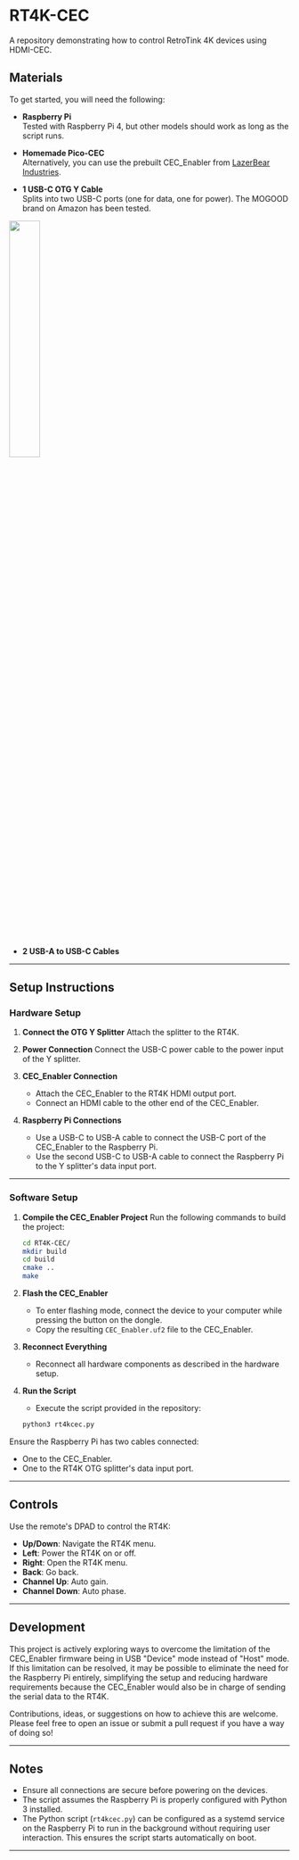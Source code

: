 # RT4K-CEC

A repository demonstrating how to control RetroTink 4K devices using HDMI-CEC.

## Materials

To get started, you will need the following:

- **Raspberry Pi**  
  Tested with Raspberry Pi 4, but other models should work as long as the script runs.
  
- **Homemade Pico-CEC**  
  Alternatively, you can use the prebuilt CEC_Enabler from [LazerBear Industries](https://www.laserbear.net/products/cec-enabler).
  
- **1 USB-C OTG Y Cable**  
  Splits into two USB-C ports (one for data, one for power). The MOGOOD brand on Amazon has been tested.

<img width = "33%" src="https://github.com/user-attachments/assets/4530e537-c3c7-48e7-aefb-f1df7ab9ef03">

- **2 USB-A to USB-C Cables**

---

## Setup Instructions

### Hardware Setup

1. **Connect the OTG Y Splitter**
   Attach the splitter to the RT4K.

2. **Power Connection**
   Connect the USB-C power cable to the power input of the Y splitter.

3. **CEC_Enabler Connection**
   - Attach the CEC_Enabler to the RT4K HDMI output port.  
   - Connect an HDMI cable to the other end of the CEC_Enabler.

4. **Raspberry Pi Connections**
   - Use a USB-C to USB-A cable to connect the USB-C port of the CEC_Enabler to the Raspberry Pi.  
   - Use the second USB-C to USB-A cable to connect the Raspberry Pi to the Y splitter's data input port.

---

### Software Setup

1. **Compile the CEC_Enabler Project**
   Run the following commands to build the project:
   ```bash
   cd RT4K-CEC/
   mkdir build
   cd build
   cmake ..
   make
   ```

2. **Flash the CEC_Enabler**
   - To enter flashing mode, connect the device to your computer while pressing the button on the dongle.
   - Copy the resulting ```CEC_Enabler.uf2``` file to the CEC_Enabler.

3. **Reconnect Everything**
   - Reconnect all hardware components as described in the hardware setup.

4. **Run the Script**
   - Execute the script provided in the repository:

   ```python
   python3 rt4kcec.py
   ```

 Ensure the Raspberry Pi has two cables connected:  
   - One to the CEC_Enabler.  
   - One to the RT4K OTG splitter's data input port.

---

## Controls

Use the remote's DPAD to control the RT4K:

- **Up/Down**: Navigate the RT4K menu.  
- **Left**: Power the RT4K on or off.  
- **Right**: Open the RT4K menu.  
- **Back**: Go back.  
- **Channel Up**: Auto gain.  
- **Channel Down**: Auto phase.

---

## Development

This project is actively exploring ways to overcome the limitation of the CEC_Enabler firmware being in USB "Device" mode instead of "Host" mode. If this limitation can be resolved, it may be possible to eliminate the need for the Raspberry Pi entirely, simplifying the setup and reducing hardware requirements because the CEC_Enabler would also be in charge of sending the serial data to the RT4K.

Contributions, ideas, or suggestions on how to achieve this are welcome. Please feel free to open an issue or submit a pull request if you have a way of doing so!

---

## Notes

- Ensure all connections are secure before powering on the devices.  
- The script assumes the Raspberry Pi is properly configured with Python 3 installed.  
- The Python script (`rt4kcec.py`) can be configured as a systemd service on the Raspberry Pi to run in the background without requiring user interaction. This ensures the script starts automatically on boot.

---

